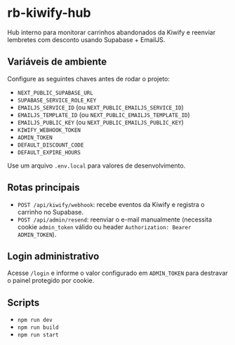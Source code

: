 # rb-kiwify-hub

Hub interno para monitorar carrinhos abandonados da Kiwify e reenviar lembretes com desconto usando Supabase + EmailJS.

## Variáveis de ambiente
Configure as seguintes chaves antes de rodar o projeto:

- `NEXT_PUBLIC_SUPABASE_URL`
- `SUPABASE_SERVICE_ROLE_KEY`
- `EMAILJS_SERVICE_ID` (ou `NEXT_PUBLIC_EMAILJS_SERVICE_ID`)
- `EMAILJS_TEMPLATE_ID` (ou `NEXT_PUBLIC_EMAILJS_TEMPLATE_ID`)
- `EMAILJS_PUBLIC_KEY` (ou `NEXT_PUBLIC_EMAILJS_PUBLIC_KEY`)
- `KIWIFY_WEBHOOK_TOKEN`
- `ADMIN_TOKEN`
- `DEFAULT_DISCOUNT_CODE`
- `DEFAULT_EXPIRE_HOURS`

Use um arquivo `.env.local` para valores de desenvolvimento.

## Rotas principais
- `POST /api/kiwify/webhook`: recebe eventos da Kiwify e registra o carrinho no Supabase.
- `POST /api/admin/resend`: reenviar o e-mail manualmente (necessita cookie `admin_token` válido ou header `Authorization: Bearer ADMIN_TOKEN`).

## Login administrativo
Acesse `/login` e informe o valor configurado em `ADMIN_TOKEN` para destravar o painel protegido por cookie.

## Scripts
- `npm run dev`
- `npm run build`
- `npm run start`

